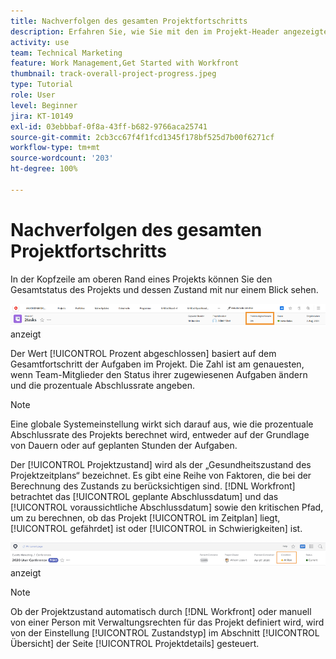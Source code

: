 ```yaml
---
title: Nachverfolgen des gesamten Projektfortschritts
description: Erfahren Sie, wie Sie mit den im Projekt-Header angezeigten Informationen den Gesamtfortschritt und den Zustand des Projekts nachverfolgen können.
activity: use
team: Technical Marketing
feature: Work Management,Get Started with Workfront
thumbnail: track-overall-project-progress.jpeg
type: Tutorial
role: User
level: Beginner
jira: KT-10149
exl-id: 03ebbbaf-0f8a-43ff-b682-9766aca25741
source-git-commit: 2cb3cc67f4f1fcd1345f178bf525d7b00f6271cf
workflow-type: tm+mt
source-wordcount: '203'
ht-degree: 100%

---
```


# Nachverfolgen des gesamten Projektfortschritts

In der Kopfzeile am oberen Rand eines Projekts können Sie den Gesamtstatus des Projekts und dessen Zustand mit nur einem Blick sehen.

![Projekt-Header, der [!UICONTROL Prozent abgeschlossen]](assets/planner-fund-percent-complete.png) anzeigt

Der Wert [!UICONTROL Prozent abgeschlossen] basiert auf dem Gesamtfortschritt der Aufgaben im Projekt. Die Zahl ist am genauesten, wenn Team-Mitglieder den Status ihrer zugewiesenen Aufgaben ändern und die prozentuale Abschlussrate angeben.

>[!NOTE]
>
>Eine globale Systemeinstellung wirkt sich darauf aus, wie die prozentuale Abschlussrate des Projekts berechnet wird, entweder auf der Grundlage von Dauern oder auf geplanten Stunden der Aufgaben.

Der [!UICONTROL Projektzustand] wird als der „Gesundheitszustand des Projektzeitplans“ bezeichnet. Es gibt eine Reihe von Faktoren, die bei der Berechnung des Zustands zu berücksichtigen sind. [!DNL Workfront] betrachtet das [!UICONTROL geplante Abschlussdatum] und das [!UICONTROL voraussichtliche Abschlussdatum] sowie den kritischen Pfad, um zu berechnen, ob das Projekt [!UICONTROL im Zeitplan] liegt, [!UICONTROL gefährdet] ist oder [!UICONTROL in Schwierigkeiten] ist.

![Projekt-Header, der den [!UICONTROL Zustand]](assets/planner-fund-condition.png) anzeigt

>[!NOTE]
>
>Ob der Projektzustand automatisch durch [!DNL Workfront] oder manuell von einer Person mit Verwaltungsrechten für das Projekt definiert wird, wird von der Einstellung [!UICONTROL Zustandstyp] im Abschnitt [!UICONTROL Übersicht] der Seite [!UICONTROL Projektdetails] gesteuert.

<!---
learn more urls
Project percent complete overview
Overview of project condition and condition type
--->
